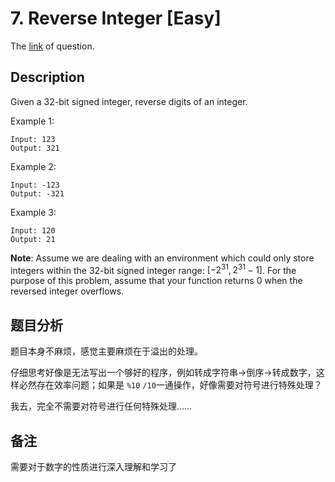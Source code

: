 # 7. Reverse Integer [Easy]

The [link](https://leetcode.com/problems/reverse-integer/) of question.

## Description

Given a 32-bit signed integer, reverse digits of an integer.

Example 1:
```
Input: 123
Output: 321
```

Example 2:
```
Input: -123
Output: -321
```

Example 3:
```
Input: 120
Output: 21
```

**Note**:
Assume we are dealing with an environment which could only store integers within the 32-bit signed integer range: $[−2^{31}, 2^{31} − 1]$. For the purpose of this problem, assume that your function returns 0 when the reversed integer overflows.

## 题目分析

题目本身不麻烦，感觉主要麻烦在于溢出的处理。

仔细思考好像是无法写出一个够好的程序，例如转成字符串->倒序->转成数字，这样必然存在效率问题；如果是 `%10` `/10`一通操作，好像需要对符号进行特殊处理？

我去，完全不需要对符号进行任何特殊处理……

## 备注

需要对于数字的性质进行深入理解和学习了